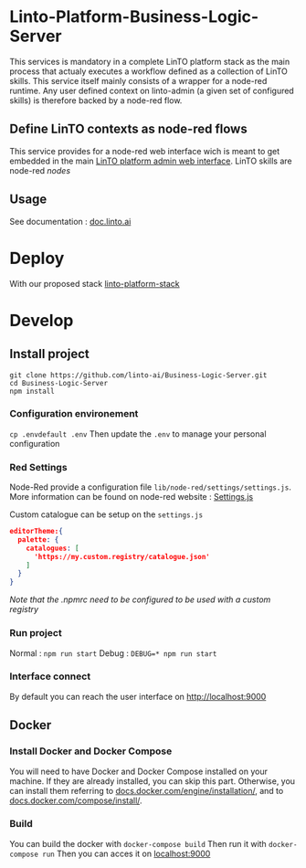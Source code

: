 # Linto-Platform-Business-Logic-Server
This services is mandatory in a complete LinTO platform stack as the main process that actualy executes a workflow defined as a collection of LinTO skills. This service itself mainly consists of a wrapper for a node-red runtime. Any user defined context on linto-admin (a given set of configured skills) is therefore backed by a node-red flow.

## Define LinTO contexts as node-red flows
This service provides for a node-red web interface wich is meant to get embedded in the main [LinTO platform admin web interface](https://github.com/linto-ai/linto-platform-admin/). LinTO skills are node-red _nodes_

## Usage

See documentation : [doc.linto.ai](https://doc.linto.ai)

# Deploy

With our proposed stack [linto-platform-stack](https://github.com/linto-ai/linto-platform-stack)

# Develop

## Install project
```
git clone https://github.com/linto-ai/Business-Logic-Server.git
cd Business-Logic-Server
npm install
```

### Configuration environement
`cp .envdefault .env`
Then update the `.env` to manage your personal configuration

### Red Settings
Node-Red provide a configuration file `lib/node-red/settings/settings.js`.
More information can be found on node-red website : [Settings.js](https://nodered.org/docs/user-guide/runtime/settings-file)

Custom catalogue can be setup on the `settings.js`
```json
editorTheme:{
  palette: {
    catalogues: [
      'https://my.custom.registry/catalogue.json'
    ]
  }
}
```
*Note that the .npmrc need to be configured to be used with a custom registry*

### Run project
Normal : `npm run start`
Debug : `DEBUG=* npm run start`

### Interface connect
By default you can reach the user interface on [http://localhost:9000](http://localhost:9000)

## Docker
### Install Docker and Docker Compose
You will need to have Docker and Docker Compose installed on your machine. If they are already installed, you can skip this part.
Otherwise, you can install them referring to [docs.docker.com/engine/installation/](https://docs.docker.com/engine/installation/ "Install Docker"), and to [docs.docker.com/compose/install/](https://docs.docker.com/compose/install/ "Install Docker Compose").

### Build
You can build the docker with `docker-compose build`
Then run it with `docker-compose run`
Then you can acces it on  [localhost:9000](http://localhost:9000)
